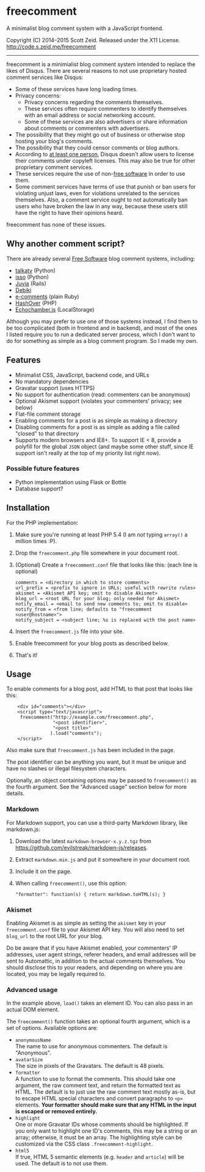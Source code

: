 freecomment
===========

A minimalist blog comment system with a JavaScript frontend.

Copyright (C) 2014–2015 Scott Zeid.  Released under the X11 License.  
<http://code.s.zeid.me/freecomment>

* * * * *

freecomment is a minimialist blog comment system intended to replace
the likes of Disqus.  There are several reasons to not use proprietary
hosted comment services like Disqus:

* Some of these services have long loading times.
* Privacy concerns:
    * Privacy concerns regarding the comments themselves.
    * These services often require commenters to identify themselves
      with an email address or social networking account.
    * Some of these services are also advertisers or share information
      about comments or commenters with advertisers.
* The possibility that they might go out of business or otherwise stop
  hosting your blog's comments.
* The possibility that they could censor comments or blog authors.
* According to [at least one person][tildehash], Disqus doesn't allow
  users to license their comments under copyleft licenses.  This may
  also be true for other proprietary comment services.
* These services require the use of non-[free software][free-sw] in
  order to use them.
* Some comment services have terms of use that punish or ban users for
  violating unjust laws, even for violations unrelated to the services
  themselves.  Also, a comment service ought to not automatically ban
  users who have broken the law in any way, because these users still
  have the right to have their opinions heard.

[tildehash]: http://tildehash.com/?article=why-im-reinventing-disqus
[free-sw]:   https://gnu.org/philosophy/free-sw.html

freecomment has none of these issues.

Why another comment script?
---------------------------

There are already several [Free Software][free-sw] blog comment systems,
including:

* [talkatv](https://github.com/talkatv/talkatv) (Python)
* [isso](https://github.com/posativ/isso/) (Python)
* [Juvia](https://github.com/phusion/juvia) (Rails)
* [Debiki](http://www.debiki.com/)
* [e-comments](https://github.com/skx/e-comments/) (plain Ruby)
* [HashOver](http://www.tildehash.com/?article=why-im-reinventing-disqus) (PHP)
* [Echochamber.js](https://github.com/tessalt/echo-chamber-js) (LocalStorage)

Although you may prefer to use one of those systems instead, I find them
to be too complicated (both in frontend and in backend), and most of the
ones I listed require you to run a dedicated server process, which I don't
want to do for something as simple as a blog comment program.  So I made
my own.

Features
--------

* Minimalist CSS, JavaScript, backend code, and URLs
* No mandatory dependencies
* Gravatar support (uses HTTPS)
* No support for authentication (read:  commenters can be anonymous)
* Optional Akismet support (violates your commenters' privacy; see below)
* Flat-file comment storage
* Enabling comments for a post is as simple as making a directory
* Disabling comments for a post is as simple as adding a file called
  "closed" to that directory
* Supports modern browsers and IE8+.  To support IE < 8, provide a
  polyfill for the global `JSON` object (and maybe some other stuff,
  since IE support isn't really at the top of my priority list right
  now).

### Possible future features

* Python implementation using Flask or Bottle
* Database support?

Installation
------------

For the PHP implementation:

1.  Make sure you're running at least PHP 5.4 (I am *not* typing
    `array()` a million times :P).
2.  Drop the `freecomment.php` file somewhere in your document root.
3.  (Optional) Create a `freecomment.conf` file that looks like this:
    (each line is optional)
    
        comments = <directory in which to store comments>
        url_prefix = <prefix to ignore in URLs; useful with rewrite rules>
        akismet = <Akismet API key; omit to disable Akismet>
        blog_url = <root URL for your blog; only needed for Akismet>
        notify_email = <email to send new comments to; omit to disable>
        notify_from = <from line; defaults to "freecomment <user@hostname>">
        notify_subject = <subject line; %s is replaced with the post name>
    
4.  Insert the `freecomment.js` file into your site.
5.  Enable freecomment for your blog posts as described below.
6.  That's it!

Usage
-----

To enable comments for a blog post, add HTML to that post that looks
like this:
    
        <div id="comments"></div>
        <script type="text/javascript">
         freecomment("http://example.com/freecomment.php",
                     "<post identifier>",
                     "<post title>"
                    ).load("comments");
        </script>

Also make sure that `freecomment.js` has been included in the page.

The post identifier can be anything you want, but it must be unique
and have no slashes or illegal filesystem characters.

Optionally, an object containing options may be passed to `freecomment()`
as the fourth argument.  See the "Advanced usage" section below for more
details.

### Markdown

For Markdown support, you can use a third-party Markdown library,
like markdown.js:

1.  Download the latest `markdown-browser-x.y.z.tgz` from
    <https://github.com/evilstreak/markdown-js/releases>.
2.  Extract `markdown.min.js` and put it somewhere in your document
    root.
3.  Include it on the page.
4.  When calling `freecomment()`, use this option:
    
        "formatter": function(s) { return markdown.toHTML(s); }

### Akismet

Enabling Akismet is as simple as setting the `akismet` key in your
`freecomment.conf` file to your Akismet API key.  You will also
need to set `blog_url` to the root URL for your blog.

Do be aware that if you have Akismet enabled, your commenters' IP
addresses, user agent strings, referer headers, and email addresses
will be sent to Automattic, in addition to the actual comments
themselves.  You should disclose this to your readers, and depending
on where you are located, you may be legally required to.

### Advanced usage

In the example above, `load()` takes an element ID.  You can also
pass in an actual DOM element.

The `freecomment()` function takes an optional fourth argument,
which is a set of options.  Available options are:

* `anonymousName`  
  The name to use for anonymous commenters.  The default is "Anonymous".
* `avatarSize`  
  The size in pixels of the Gravatars.  The default is 48 pixels.
* `formatter`  
  A function to use to format the comments.  This should take one
  argument, the raw comment text, and return the formatted text as
  HTML.  The default is to just use the raw comment text mostly
  as-is, but to escape HTML special characters and convert
  paragraphs to `<p>` elements.  **Your formatter should make sure
  that any HTML in the input is escaped or removed entirely.**
* `highlight`  
  One or more Gravatar IDs whose comments should be highlighted.  If
  you only want to highlight one ID's comments, this may be a string
  or an array; otherwise, it must be an array.  The highlighting style
  can be customized via the CSS class `.freecomment-highlight`.
* `html5`  
  If true, HTML 5 semantic elements (e.g. `header` and `article`) will
  be used.  The default is to not use them.
